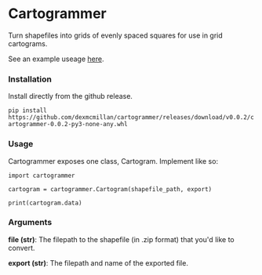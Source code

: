 # Cartogrammer

Turn shapefiles into grids of evenly spaced squares for use in grid cartograms.

See an example useage [here](https://nbviewer.org/github/dexmcmillan/cbc-data/blob/main/notebooks-other/20220630-CARTOGRAMMEREXAMPLE/20220630-CARTOGRAMMEREXAMPLE.ipynb).

### Installation

Install directly from the github release.

`pip install https://github.com/dexmcmillan/cartogrammer/releases/download/v0.0.2/cartogrammer-0.0.2-py3-none-any.whl`

### Usage

Cartogrammer exposes one class, Cartogram. Implement like so:

```python:
import cartogrammer

cartogram = cartogrammer.Cartogram(shapefile_path, export)

print(cartogram.data)
```

### Arguments

**file (str)**: The filepath to the shapefile (in .zip format) that you'd like to convert.

**export (str)**: The filepath and name of the exported file.
